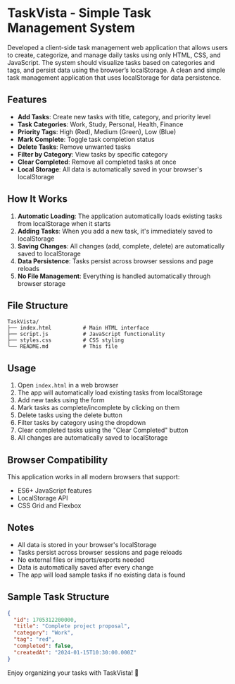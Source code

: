 # TaskVista - Simple Task Management System
Developed a client-side task management web application that allows users to create, categorize, and manage daily tasks using only HTML, CSS, and JavaScript. The system should visualize tasks based on categories and tags, and persist data using the browser’s localStorage.
A clean and simple task management application that uses localStorage for data persistence.

## Features

- **Add Tasks**: Create new tasks with title, category, and priority level
- **Task Categories**: Work, Study, Personal, Health, Finance
- **Priority Tags**: High (Red), Medium (Green), Low (Blue)
- **Mark Complete**: Toggle task completion status
- **Delete Tasks**: Remove unwanted tasks
- **Filter by Category**: View tasks by specific category
- **Clear Completed**: Remove all completed tasks at once
- **Local Storage**: All data is automatically saved in your browser's localStorage

## How It Works

1. **Automatic Loading**: The application automatically loads existing tasks from localStorage when it starts
2. **Adding Tasks**: When you add a new task, it's immediately saved to localStorage
3. **Saving Changes**: All changes (add, complete, delete) are automatically saved to localStorage
4. **Data Persistence**: Tasks persist across browser sessions and page reloads
5. **No File Management**: Everything is handled automatically through browser storage

## File Structure

```
TaskVista/
├── index.html          # Main HTML interface
├── script.js           # JavaScript functionality
├── styles.css          # CSS styling
└── README.md           # This file
```

## Usage

1. Open `index.html` in a web browser
2. The app will automatically load existing tasks from localStorage
3. Add new tasks using the form
4. Mark tasks as complete/incomplete by clicking on them
5. Delete tasks using the delete button
6. Filter tasks by category using the dropdown
7. Clear completed tasks using the "Clear Completed" button
8. All changes are automatically saved to localStorage

## Browser Compatibility

This application works in all modern browsers that support:
- ES6+ JavaScript features
- LocalStorage API
- CSS Grid and Flexbox

## Notes

- All data is stored in your browser's localStorage
- Tasks persist across browser sessions and page reloads
- No external files or imports/exports needed
- Data is automatically saved after every change
- The app will load sample tasks if no existing data is found

## Sample Task Structure

```json
{
  "id": 1705312200000,
  "title": "Complete project proposal",
  "category": "Work",
  "tag": "red",
  "completed": false,
  "createdAt": "2024-01-15T10:30:00.000Z"
}
```

Enjoy organizing your tasks with TaskVista! 🎯 
